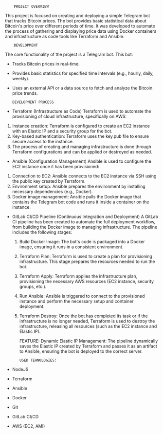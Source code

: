         PROJECT OVERVIEW  
This project is focused on creating and deploying a simple Telegram bot that tracks Bitcoin prices. The bot provides basic statistical data about Bitcoin's price over different periods of time. It was developed to automate the process of gathering and displaying price data using Docker containers and infrastructure as code tools like Terraform and Ansible.

        DEVELOPMENT 
The core functionality of the project is a Telegram bot. This bot:
 - Tracks Bitcoin prices in real-time.
 - Provides basic statistics for specified time intervals (e.g., hourly, daily, weekly).
 - Uses an external API or a data source to fetch and analyze the Bitcoin price trends.

       DEVELOPMENT PROCESS   
- Terraform (Infrastructure as Code)
Terraform is used to automate the provisioning of cloud infrastructure, specifically on AWS:
1. Instance creation: Terraform is configured to create an EC2 instance with an Elastic IP and a security group for the bot.
2. Key-based authentication: Terraform uses the key.pub file to ensure secure access to the instance.
3. The process of creating and managing infrastructure is done through Terraform configurations and can be applied or destroyed as needed.

- Ansible (Configuration Management)
Ansible is used to configure the EC2 instance once it has been provisioned:
1. Connection to EC2: Ansible connects to the EC2 instance via SSH using the public key created by Terraform.
2. Environment setup: Ansible prepares the environment by installing necessary dependencies (e.g., Docker).
3. Docker image management: Ansible pulls the Docker image that contains the Telegram bot code and runs it inside a container on the instance.

- GitLab CI/CD Pipeline (Continuous Integration and Deployment)
A GitLab CI pipeline has been created to automate the full deployment workflow, from building the Docker image to managing infrastructure. The pipeline includes the following stages:

    1. Build Docker Image:
    The bot's code is packaged into a Docker image, ensuring it runs in a consistent environment.

    2. Terraform Plan:
    Terraform is used to create a plan for provisioning infrastructure. This stage prepares the resources needed to run the bot.

    3. Terraform Apply:
        Terraform applies the infrastructure plan, provisioning the necessary AWS resources (EC2 instance, security groups, etc.).

    4. Run Ansible:
        Ansible is triggered to connect to the provisioned instance and perform the necessary setup and container deployment.

    5. Terraform Destroy:
        Once the bot has completed its task or if the infrastructure is no longer needed, Terraform is used to destroy the infrastructure, releasing all resources (such as the EC2 instance and Elastic IP).

        FEATURE: 
Dynamic Elastic IP Management: The pipeline dynamically saves the Elastic IP created by Terraform and passes it as an artifact to Ansible, ensuring the bot is deployed to the correct server. 


           USED TEHNOLOGIES:  
- NodeJS
- Terraform  
- Ansible
- Docker
- Git  
- GitLab CI/CD  
- AWS (EC2, AMI)  
